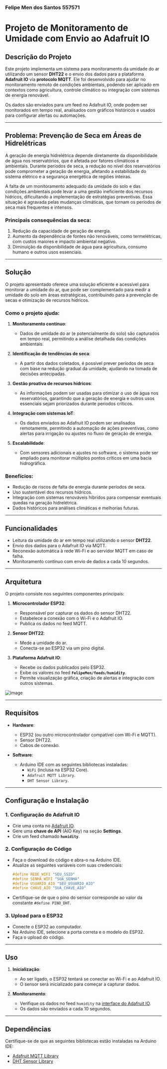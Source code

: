 ### Felipe Men dos Santos 557571

# **Projeto de Monitoramento de Umidade com Envio ao Adafruit IO**

## **Descrição do Projeto**
Este projeto implementa um sistema para monitoramento da umidade do ar utilizando um sensor **DHT22** e o envio dos dados para a plataforma **Adafruit IO** via **protocolo MQTT**. Ele foi desenvolvido para ajudar no monitoramento remoto de condições ambientais, podendo ser aplicado em contextos como agricultura, controle climático ou integração com sistemas de energia renovável.

Os dados são enviados para um feed no Adafruit IO, onde podem ser monitorados em tempo real, analisados com gráficos históricos e usados para configurar alertas ou automações.

---

## **Problema: Prevenção de Seca em Áreas de Hidrelétricas**
A geração de energia hidrelétrica depende diretamente da disponibilidade de água nos reservatórios, que é afetada por fatores climáticos e ambientais. Durante períodos de seca, a redução no nível dos reservatórios pode comprometer a geração de energia, afetando a estabilidade do sistema elétrico e a segurança energética de regiões inteiras. 

A falta de um monitoramento adequado da umidade do solo e das condições ambientais pode levar a uma gestão ineficiente dos recursos hídricos, dificultando a implementação de estratégias preventivas. Essa situação é agravada pelas mudanças climáticas, que tornam os períodos de seca mais frequentes e intensos.

### Principais consequências da seca:
1. Redução da capacidade de geração de energia.
2. Aumento da dependência de fontes não renováveis, como termelétricas, com custos maiores e impacto ambiental negativo.
3. Diminuição da disponibilidade de água para agricultura, consumo humano e outros usos essenciais.

---

## **Solução**
O projeto apresentado oferece uma solução eficiente e acessível para monitorar a umidade do ar, que pode ser complementado para medir a umidade do solo em áreas estratégicas, contribuindo para a prevenção de secas e otimização de recursos hídricos. 

### Como o projeto ajuda:
1. **Monitoramento contínuo**:
   - Dados de umidade do ar (e potencialmente do solo) são capturados em tempo real, permitindo a análise detalhada das condições ambientais.
   
2. **Identificação de tendências de seca**:
   - A partir dos dados coletados, é possível prever períodos de seca com base na redução gradual da umidade, ajudando na tomada de decisões antecipadas.

3. **Gestão proativa de recursos hídricos**:
   - As informações podem ser usadas para otimizar o uso de água nos reservatórios, garantindo que a geração de energia e outros usos essenciais sejam priorizados durante períodos críticos.

4. **Integração com sistemas IoT**:
   - Os dados enviados ao Adafruit IO podem ser analisados remotamente, permitindo a automação de ações preventivas, como alertas para irrigação ou ajustes no fluxo de geração de energia.

5. **Escalabilidade**:
   - Com sensores adicionais e ajustes no software, o sistema pode ser ampliado para monitorar múltiplos pontos críticos em uma bacia hidrográfica.

### Benefícios:
- Redução de riscos de falta de energia durante períodos de seca.
- Uso sustentável dos recursos hídricos.
- Integração com sistemas renováveis híbridos para compensar eventuais quedas na geração hidrelétrica.
- Dados históricos para análises climáticas e melhorias futuras.

---

## **Funcionalidades**
- Leitura da umidade do ar em tempo real utilizando o sensor **DHT22**.
- Envio dos dados para o Adafruit IO via MQTT.
- Reconexão automática à rede Wi-Fi e ao servidor MQTT em caso de falha.
- Monitoramento contínuo com envio de dados a cada 10 segundos.

---

## **Arquitetura**
O projeto consiste nos seguintes componentes principais:

1. **Microcontrolador ESP32**:
   - Responsável por capturar os dados do sensor DHT22.
   - Estabelece a conexão com o Wi-Fi e o Adafruit IO.
   - Publica os dados no feed MQTT.

2. **Sensor DHT22**:
   - Mede a umidade do ar.
   - Conecta-se ao ESP32 via um pino digital.

3. **Plataforma Adafruit IO**:
   - Recebe os dados publicados pelo ESP32.
   - Exibe os valores no feed **`FelipeMen/feeds/humidity`**.
   - Permite visualização gráfica, criação de alertas e integração com outros sistemas.

     
![image](https://github.com/user-attachments/assets/654b93c2-2a81-4750-b2e7-d1f8984e28fa)

---

## **Requisitos**
- **Hardware**:
  - ESP32 (ou outro microcontrolador compatível com Wi-Fi e MQTT).
  - Sensor DHT22.
  - Cabos de conexão.
  
- **Software**:
  - Arduino IDE com as seguintes bibliotecas instaladas:
    - `WiFi` (inclusa na ESP32 Core).
    - `Adafruit MQTT Library`.
    - `DHT Sensor Library`.

---

## **Configuração e Instalação**

### 1. **Configuração do Adafruit IO**
- Crie uma conta no [Adafruit IO](https://io.adafruit.com/).
- Gere uma **chave de API** (AIO Key) na seção **Settings**.
- Crie um feed chamado **`humidity`**.

### 2. **Configuração do Código**
- Faça o download do código e abra-o na Arduino IDE.
- Atualize as seguintes variáveis com suas credenciais:
  ```cpp
  #define REDE_WIFI "SEU_SSID"
  #define SENHA_WIFI "SUA_SENHA"
  #define USUARIO_AIO "SEU_USUARIO_AIO"
  #define CHAVE_AIO "SUA_CHAVE_AIO"
  ```
- Certifique-se de que o pino do sensor corresponde ao valor da constante `#define PINO_DHT`.

### 3. **Upload para o ESP32**
- Conecte o ESP32 ao computador.
- Na Arduino IDE, selecione a porta correta e o modelo do ESP32.
- Faça o upload do código.

---

## **Uso**
1. **Inicialização**:
   - Ao ser ligado, o ESP32 tentará se conectar ao Wi-Fi e ao Adafruit IO.
   - O sensor será inicializado para começar a capturar dados.

2. **Monitoramento**:
   - Verifique os dados no feed `humidity` na [interface do Adafruit IO](https://io.adafruit.com/).
   - Os dados são enviados a cada 10 segundos.

---

## **Dependências**
Certifique-se de que as seguintes bibliotecas estão instaladas na Arduino IDE:
- [Adafruit MQTT Library](https://github.com/adafruit/Adafruit_MQTT_Library)
- [DHT Sensor Library](https://github.com/adafruit/DHT-sensor-library)
